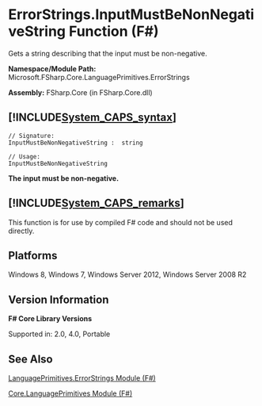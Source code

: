 # ErrorStrings.InputMustBeNonNegativeString Function (F#)

Gets a string describing that the input must be non-negative.

**Namespace/Module Path:** Microsoft.FSharp.Core.LanguagePrimitives.ErrorStrings

**Assembly:** FSharp.Core (in FSharp.Core.dll)


## [!INCLUDE[System_CAPS_syntax](//System/Token/System_CAPS_syntax_md.md)]

```
// Signature:
InputMustBeNonNegativeString :  string

// Usage:
InputMustBeNonNegativeString
```
**The input must be non-negative.**
## [!INCLUDE[System_CAPS_remarks](//System/Token/System_CAPS_remarks_md.md)]
This function is for use by compiled F# code and should not be used directly.


## Platforms
Windows 8, Windows 7, Windows Server 2012, Windows Server 2008 R2


## Version Information
**F# Core Library Versions**

Supported in: 2.0, 4.0, Portable




## See Also
[LanguagePrimitives.ErrorStrings Module &#40;F&#35;&#41;](LanguagePrimitives.ErrorStrings+Module+28%F%2329%.md)

[Core.LanguagePrimitives Module &#40;F&#35;&#41;](Core.LanguagePrimitives+Module+28%F%2329%.md)

